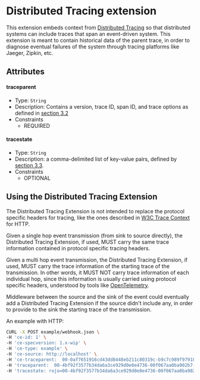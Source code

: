 # Distributed Tracing extension

This extension embeds context from
[Distributed Tracing](https://w3c.github.io/trace-context/) so that distributed
systems can include traces that span an event-driven system. This extension is
meant to contain historical data of the parent trace, in order to diagnose
eventual failures of the system through tracing platforms like Jaeger, Zipkin,
etc.

## Attributes

#### traceparent

- Type: `String`
- Description: Contains a version, trace ID, span ID, and trace options as
  defined in [section 3.2](https://w3c.github.io/trace-context/#traceparent-header)
- Constraints
  - REQUIRED

#### tracestate

- Type: `String`
- Description: a comma-delimited list of key-value pairs, defined by
  [section 3.3](https://w3c.github.io/trace-context/#tracestate-header).
- Constraints
  - OPTIONAL

## Using the Distributed Tracing Extension

The Distributed Tracing Extension is not intended to replace the protocol specific headers for tracing, 
like the ones described in [W3C Trace Context](https://w3c.github.io/trace-context/) for HTTP.

Given a single hop event transmission (from sink to source directly), the Distributed Tracing Extension, 
if used, MUST carry the same trace information contained in protocol specific tracing headers.

Given a multi hop event transmission, the Distributed Tracing Extension, if used, MUST 
carry the trace information of the starting trace of the transmission. 
In other words, it MUST NOT carry trace information of each individual hop, since this information is usually 
carried using protocol specific headers, understood by tools like [OpenTelemetry](https://opentelemetry.io/).
 
Middleware between the source and the sink of the event could eventually add a Distributed Tracing Extension
if the source didn't include any, in order to provide to the sink the starting trace of the transmission.

An example with HTTP:

```bash
CURL -X POST example/webhook.json \
-H 'ce-id: 1' \
-H 'ce-specversion: 1.x-wip' \
-H 'ce-type: example' \
-H 'ce-source: http://localhost' \
-H 'ce-traceparent:  00-0af7651916cd43dd8448eb211c80319c-b9c7c989f97918e1-01' \
-H 'traceparent:  00-4bf92f3577b34da6a3ce929d0e0e4736-00f067aa0ba902b7-01' \
-H 'tracestate: rojo=00-4bf92f3577b34da6a3ce929d0e0e4736-00f067aa0ba902b7-01,congo=lZWRzIHRoNhcm5hbCBwbGVhc3VyZS4`
```
